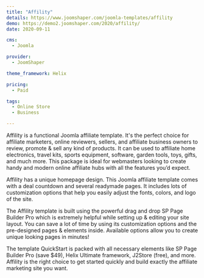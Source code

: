 ```yaml
---
title: "Affility"
details: https://www.joomshaper.com/joomla-templates/affility
demo: https://demo2.joomshaper.com/2020/affility/
date: 2020-09-11

cms: 
  - Joomla

provider:
  - JoomShaper

theme_framework: Helix

pricing:
  - Paid

tags:
  - Online Store
  - Business

---
```




Affility is a functional Joomla affiliate template. It's the perfect choice for affiliate marketers, online reviewers, sellers, and affiliate business owners to review, promote & sell any kind of products. It can be used to affiliate home electronics, travel kits, sports equipment, software, garden tools, toys, gifts, and much more. This package is ideal for webmasters looking to create handy and modern online affiliate hubs with all the features you’d expect.

Affility has a unique homepage design. This Joomla affiliate template comes with a deal countdown and several readymade pages. It includes lots of customization options that help you easily adjust the fonts, colors, and logo of the site. 

The Affility template is built using the powerful drag and drop SP Page Builder Pro which is extremely helpful while setting up & editing your site layout. You can save a lot of time by using its customization options and the pre-designed pages & elements inside. Available options allow you to create unique looking pages in minutes!

The template QuickStart is packed with all necessary elements like SP Page Builder Pro (save $49), Helix Ultimate framework, J2Store (free), and more. Affility is the right choice to get started quickly and build exactly the affiliate marketing site you want.
